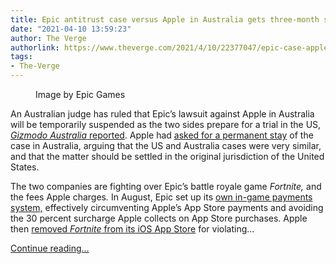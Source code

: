 ```yaml
---
title: Epic antitrust case versus Apple in Australia gets three-month stay
date: "2021-04-10 13:59:23"
author: The Verge
authorlink: https://www.theverge.com/2021/4/10/22377047/epic-case-apple-australia-temporary-stay-fortnite-app-store
tags:
- The-Verge
---
```

<figure>
      <img alt="" src="https://cdn.vox-cdn.com/thumbor/CGTM665yR__G3wga7bj27k3Pf-Y=/150x0:1770x1080/1310x873/cdn.vox-cdn.com/uploads/chorus_image/image/69106057/apple_fortnite_1984_parody.0.png" />
        <figcaption>Image by Epic Games</figcaption>
    </figure>

  <p id="qF227E">An Australian judge has ruled that Epic’s lawsuit against Apple in Australia will be temporarily suspended as the two sides prepare for a trial in the US, <a href="https://www.gizmodo.com.au/2021/04/epic-vs-apple-australia-court-case-temporarily-suspended/"><em>Gizmodo Australia</em> reported</a>. Apple had <a href="https://www.kotaku.com.au/2021/03/apple-tried-to-kill-epics-australian-fortnite-lawsuit-this-week/">asked for a permanent stay</a> of the case in Australia, arguing that the US and Australia cases were very similar, and that the matter should be settled in the original jurisdiction of the United States.</p>
<p id="umZUrn">The two companies are fighting over Epic’s battle royale game <em>Fortnite, </em>and the fees Apple charges<em>.</em> In August, Epic set up its <a href="https://www.theverge.com/2020/8/13/21366259/epic-fortnite-vbucks-mega-drop-discount-iphone-android">own in-game payments system,</a> effectively circumventing Apple’s App Store payments and avoiding the 30 percent surcharge Apple collects on App Store purchases. Apple then <a href="https://www.theverge.com/2020/8/13/21366438/apple-fortnite-ios-app-store-violations-epic-payments">removed <em>Fortnite</em> from its iOS App Store</a> for violating...</p>
  <p>
    <a href="https://www.theverge.com/2021/4/10/22377047/epic-case-apple-australia-temporary-stay-fortnite-app-store">Continue reading&hellip;</a>
  </p>